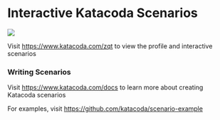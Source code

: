 # Interactive Katacoda Scenarios

[![](http://shields.katacoda.com/katacoda/zqt/count.svg)](https://www.katacoda.com/zqt "Get your profile on Katacoda.com")

Visit https://www.katacoda.com/zqt to view the profile and interactive scenarios

### Writing Scenarios
Visit https://www.katacoda.com/docs to learn more about creating Katacoda scenarios

For examples, visit https://github.com/katacoda/scenario-example
